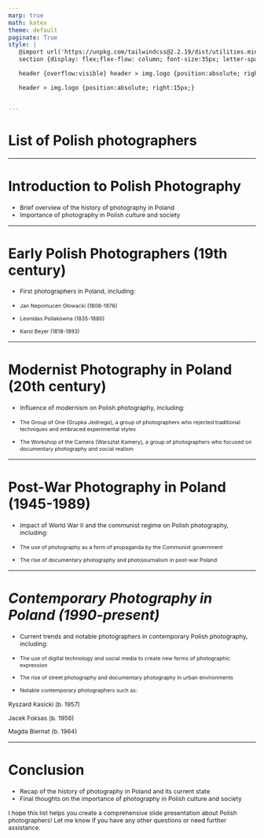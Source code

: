 ```yaml
---
marp: true
math: katex
theme: default
paginate: True
style: |
   @import url('https://unpkg.com/tailwindcss@2.2.19/dist/utilities.min.css');
   section {display: flex;flex-flow: column; font-size:35px; letter-spacing:1.4px;}

   header {overflow:visible} header > img.logo {position:absolute; right:15px;}

   header > img.logo {position:absolute; right:15px;}


---
```

<!-- backgroundImage: url('backgrounds/aaabstract (11).png') -->
<!-- _class: lead -->

 # List of Polish photographers

---
<style scoped>p,li {font-size:0.92em}</style>

 # Introduction to Polish Photography
- Brief overview of the history of photography in Poland
- Importance of photography in Polish culture and society


---
<style scoped>p,li {font-size:0.84em}</style>

 # Early Polish Photographers (19th century)

- First photographers in Poland, including:

+ Jan Nepomucen Głowacki (1808-1876)

+ Leonidas Pollakówna (1835-1880)

+ Karol Beyer (1818-1893)

---
<style scoped>p,li {font-size:0.88em}</style>

 # Modernist Photography in Poland (20th century)
- Influence of modernism on Polish photography, including:

+ The Group of One (Grupka Jednego), a group of photographers who rejected traditional techniques and embraced experimental styles

+ The Workshop of the Camera (Warsztat Kamery), a group of photographers who focused on documentary photography and social realism


---
<style scoped>p,li {font-size:0.88em}</style>

 # Post-War Photography in Poland (1945-1989)

- Impact of World War II and the communist regime on Polish photography, including:

+ The use of photography as a form of propaganda by the Communist government

+ The rise of documentary photography and photojournalism in post-war Poland

---
<style scoped>p,li {font-size:0.72em}</style>

 # _Contemporary Photography in Poland (1990-present)_
- Current trends and notable photographers in contemporary Polish photography, including:

+ The use of digital technology and social media to create new forms of photographic expression

+ The rise of street photography and documentary photography in urban environments

+ Notable contemporary photographers such as:

Ryszard Kasicki (b. 1957)

Jacek Foksas (b. 1956)

Magda Biernat (b. 1964)


---
<style scoped>p,li {font-size:0.88em}</style>

 # **Conclusion**

- Recap of the history of photography in Poland and its current state
- Final thoughts on the importance of photography in Polish culture and society

I hope this list helps you create a comprehensive slide presentation about Polish photographers! Let me know if you have any other questions or need further assistance.